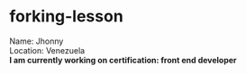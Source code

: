 # forking-lesson
Name: Jhonny
<br>
Location: Venezuela
<br>
<b>I am currently working on certification: front end developer<b>

